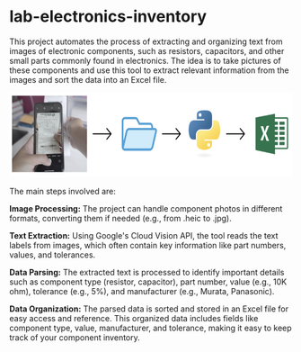 # lab-electronics-inventory

This project automates the process of extracting and organizing text from images of electronic components, such as resistors, capacitors, and other small parts commonly found in electronics. The idea is to take pictures of these components and use this tool to extract relevant information from the images and sort the data into an Excel file.

<div align="center">
  <img src="extra_files/schematic.png" alt="lab-electronics-inventory" width="600" height="150">
</div>

The main steps involved are:

**Image Processing:** The project can handle component photos in different formats, converting them if needed (e.g., from .heic to .jpg). 

**Text Extraction:** Using Google's Cloud Vision API, the tool reads the text labels from images, which often contain key information like part numbers, values, and tolerances.

**Data Parsing:** The extracted text is processed to identify important details such as component type (resistor, capacitor), part number, value (e.g., 10K ohm), tolerance (e.g., 5%), and manufacturer (e.g., Murata, Panasonic).

**Data Organization:** The parsed data is sorted and stored in an Excel file for easy access and reference. This organized data includes fields like component type, value, manufacturer, and tolerance, making it easy to keep track of your component inventory.
